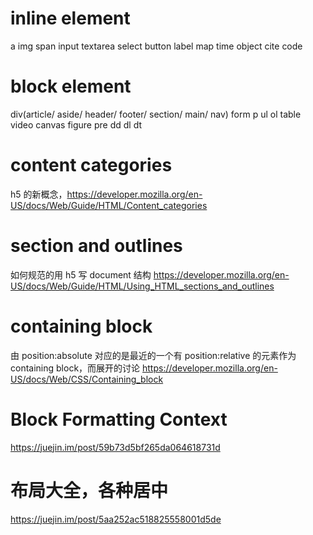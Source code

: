 # inline element

a img span input textarea select button
label map time object cite code

# block element

div(article/ aside/ header/ footer/ section/ main/ nav)
form p ul ol table video canvas figure pre
dd dl dt

# content categories

h5 的新概念，https://developer.mozilla.org/en-US/docs/Web/Guide/HTML/Content_categories

# section and outlines

如何规范的用 h5 写 document 结构 https://developer.mozilla.org/en-US/docs/Web/Guide/HTML/Using_HTML_sections_and_outlines

# containing block

由 position:absolute 对应的是最近的一个有 position:relative 的元素作为 containing block，而展开的讨论
https://developer.mozilla.org/en-US/docs/Web/CSS/Containing_block

# Block Formatting Context

https://juejin.im/post/59b73d5bf265da064618731d

# 布局大全，各种居中

https://juejin.im/post/5aa252ac518825558001d5de
